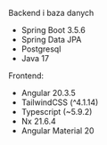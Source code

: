 Backend i baza danych
- Spring Boot 3.5.6
- Spring Data JPA
- Postgresql
- Java 17

Frontend:
- Angular 20.3.5
- TailwindCSS (^4.1.14)
- Typescript (~5.9.2)
- Nx 21.6.4
- Angular Material 20
